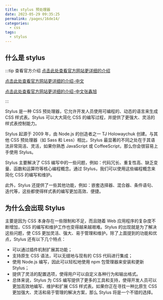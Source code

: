 ```yaml
---
title: stylus 预处理器
date: 2023-05-29 09:35:25
permalink: /pages/16de14/
categories:
  - css
tags:
  - stylus
---
```


## 什么是 stylus

:::tip 查看官方介绍
[点击此处查看官方网站更详细的介绍](https://stylus-lang.com/)

[点击此处查看官方网站更详细的介绍-中文](https://www.stylus-lang.cn/)

[点击此处查看官方网站更详细的介绍-中文张鑫旭](https://www.zhangxinxu.com/jq/stylus/)

:::

Stylus 是一种 CSS 预处理器，它允许开发人员使用可编程的、动态的语言来生成 CSS 样式表。Stylus 可以大大简化 CSS 的编写过程，并提供了更强大、灵活的样式表控制能力。

Stylus 起源于 2009 年，由 Node.js 的创造者之一 TJ Holowaychuk 创建。与其他 CSS 预处理器（如 Sass 和 Less）相比，Stylus 最显著的不同之处在于其语法非常简洁、灵活，如果你熟悉 JavaScript 或 CoffeeScript，那么你会很容易上手使用 Stylus。

Stylus 主要解决了 CSS 编写中的一些问题，例如：代码冗长、重复性高、缺乏变量、函数和运算符等核心编程概念。通过 Stylus，我们可以使用这些编程概念来简化 CSS 的编写和维护。

此外，Stylus 还提供了一些其他功能，例如：嵌套选择器、混合器、条件语句、迭代等，这些都使得样式表的编写更加高效、便捷。

## 为什么会出现 Stylus

主要是因为 CSS 本身存在一些限制和不足，而且随着 Web 应用程序的复杂度不断增加，CSS 的编写和维护工作也变得越来越艰难。Stylus 的出现就是为了解决这些问题，使 CSS 更加灵活、强大、易于管理和维护。除了上面提到的功能和优点，Stylus 还有以下几个特点：

- 可以通过插件机制扩展其功能；
- 支持原生 CSS 语法，可以无缝地与现有的 CSS 代码进行集成；
- 使用 Node.js 编写，因此可以轻松地使用 npm 包管理器来安装和更新 Stylus；
- 提供了灵活的配置选项，使得用户可以自定义各种行为和输出格式。
- 总体来说，Stylus 为 CSS 编写提供了更多的工具和支持，使得开发人员可以更加高效地编写、维护和扩展 CSS 样式表。如果你正在寻找一种比原生 CSS 更加强大、灵活和易于管理的解决方案，那么 Stylus 将是一个不错的选择。

